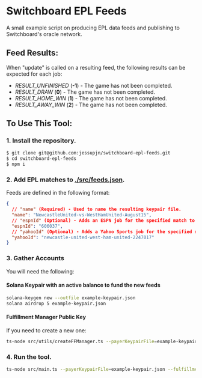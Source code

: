 # Switchboard EPL Feeds

A small example script on producing EPL data feeds and publishing to Switchboard's oracle network.

## Feed Results:

When "update" is called on a resulting feed, the following results can be expected for each job:

-   _RESULT_UNFINISHED_ (**-1**) - The game has not been completed.
-   _RESULT_DRAW_ (**0**) - The game has not been completed.
-   _RESULT_HOME_WIN_ (**1**) - The game has not been completed.
-   _RESULT_AWAY_WIN_ (**2**) - The game has not been completed.

## To Use This Tool:

### 1. Install the repository.

```bash
$ git clone git@github.com:jessupjn/switchboard-epl-feeds.git
$ cd switchboard-epl-feeds
$ npm i
```

### 2. Add EPL matches to [./src/feeds.json](./src/feeds.json).

Feeds are defined in the following format:

```JSON
{
  // "name" (Required) - Used to name the resulting keypair file.
  "name": "NewcastleUnited-vs-WestHamUnited-August15",
  // "espnId" (Optional) - Adds an ESPN job for the specified match to the feed if provided.
  "espnId": "606037",
  // "yahooId" (Optional) - Adds a Yahoo Sports job for the specified match to the feed if provided.
  "yahooId": "newcastle-united-west-ham-united-2247017"
}
```
### 3. Gather Accounts
You will need the following:
#### Solana Keypair with an active balance to fund the new feeds
```bash
solana-keygen new --outfile example-keypair.json
solana airdrop 5 example-keypair.json
```
#### Fulfillment Manager Public Key
If you need to create a new one:
```bash
ts-node src/utils/createFFManager.ts --payerKeypairFile=example-keypair.json
```

### 4. Run the tool.

```bash
ts-node src/main.ts --payerKeypairFile=example-keypair.json --fulfillmentManager={FULFILLMENT_MANAGER_PUBLIC_KEY}
```
